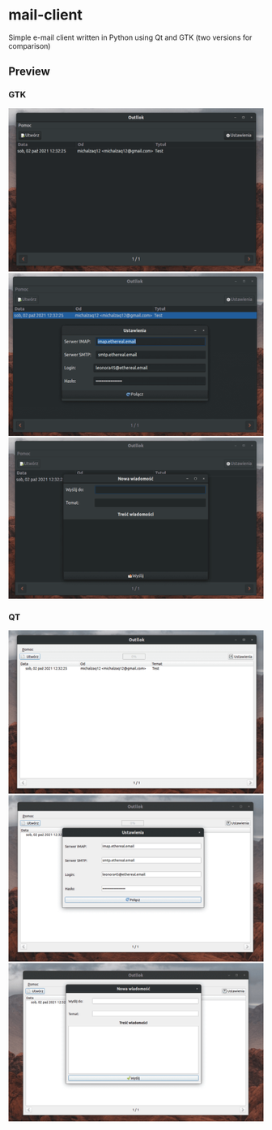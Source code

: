 # mail-client
Simple e-mail client written in Python using Qt and GTK (two versions for comparison)

## Preview

### GTK
![](screenshots/gtk1.png)
![](screenshots/gtk2.png)
![](screenshots/gtk3.png)

### QT
![](screenshots/qt1.png)
![](screenshots/qt2.png)
![](screenshots/qt3.png)